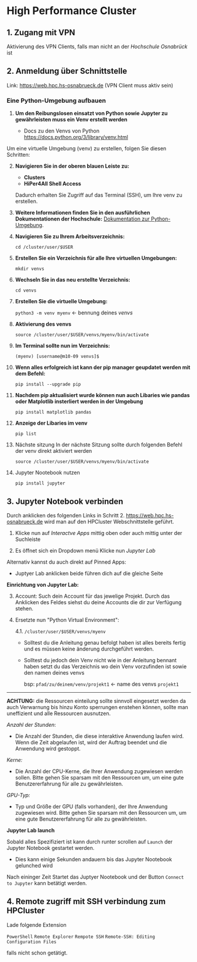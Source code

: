 # High Performance Cluster


## 1. Zugang mit VPN
Aktivierung des VPN Clients, falls man nicht an der *Hochschule Osnabrück* ist

## 2. Anmeldung über Schnittstelle
Link: https://web.hpc.hs-osnabrueck.de (VPN Client muss aktiv sein)

### Eine Python-Umgebung aufbauen
1. **Um den Reibungslosen einsatzt von Python sowie Jupyter zu gewährleisten muss ein Venv erstellt werden**

    - Docs zu den Venvs von Python https://docs.python.org/3/library/venv.html

Um eine virtuelle Umgebung (venv) zu erstellen, folgen Sie diesen Schritten:


2. **Navigieren Sie in der oberen blauen Leiste zu:**
   - **Clusters**
   - **HiPer4All Shell Access**

   Dadurch erhalten Sie Zugriff auf das Terminal (SSH), um Ihre venv zu erstellen.

3. **Weitere Informationen finden Sie in den ausführlichen Dokumentationen der Hochschule:**
[Dokumentation zur Python-Umgebung](https://docs.hpc.hs-osnabrueck.de/de/pages/usage/web/apps/python/create-env.html).

4. **Navigieren Sie zu Ihrem Arbeitsverzeichnis:**

   `cd /cluster/user/$USER`
   
5. **Erstellen Sie ein Verzeichnis für alle Ihre virtuellen Umgebungen:**

    `mkdir venvs`

6. **Wechseln Sie in das neu erstellte Verzeichnis:**

    `cd venvs`

7. **Erstellen Sie die virtuelle Umgebung:**

    `python3 -m venv myenv`     <- bennung deines *venvs*

8. **Aktivierung des venvs**
    
    `source /cluster/user/$USER/venvs/myenv/bin/activate`

9. **Im Terminal sollte nun im Verzeichnis:**

    `(myenv) [username@m10-09 venvs]$`

10. **Wenn alles erfolgreich ist kann der pip manager geupdatet werden mit dem Befehl:**

    `pip install --upgrade pip`

11. **Nachdem pip aktualisiert wurde können nun auch Libaries wie pandas oder Matplotlib insterliert werden in der Umgebung**

    `pip install matplotlib pandas`

12. **Anzeige der Libaries im venv** 

    `pip list` 

13. Nächste sitzung
In der nächste Sitzung sollte durch folgenden Befehl der venv direkt aktiviert werden

    `source /cluster/user/$USER/venvs/myenv/bin/activate`

14. Jupyter Nootebook nutzen

    `pip install jupyter`

## 3. Jupyter Notebook verbinden
Durch anklicken des folgenden Links in Schritt 2. https://web.hpc.hs-osnabrueck.de wird man auf den HPCluster Webschnittstelle geführt.

1. Klicke nun auf *Interactve Apps* mittig oben oder auch mittig unter der Suchleiste

2. Es öffnet sich ein Dropdown menü Klicke nun *Jupyter Lab*

Alternativ kannst du auch direkt auf
Pinned Apps:
- Juptyer Lab anklicken beide führen dich auf die gleiche Seite


**Einrichtung von Jupyter Lab:**

3. Account:
Such dein Account für  das jewelige Projekt. Durch das Anklicken des Feldes siehst du deine Accounts die dir zur Verfügung stehen.

4. Ersetzte nun "Python Virtual Environment":

    4.1.  `/cluster/user/$USER/venvs/myenv` 
    - Solltest du die Anleitung genau befolgt haben ist alles bereits fertig und es müssen keine änderung durchgeführt werden.

    - Solltest du jedoch dein Venv nicht wie in der Anleitung bennant haben setzt du das Verzeichnis wo dein Venv vorzufinden ist sowie den namen deines venvs

        bsp: `pfad/zu/deinem/venv/projekt1` <- name des venvs `projekt1`
---


**ACHTUNG:** die Ressourcen einteilung sollte sinnvoll eingesetzt werden da auch Verwarnung bis hinzu Konto sperrungen enstehen können, sollte man uneffizient und alle Ressourcen ausnutzen.

*Anzahl der Stunden*:
- Die Anzahl der Stunden, die diese interaktive Anwendung laufen wird. Wenn die Zeit abgelaufen ist, wird der Auftrag beendet und die Anwendung wird gestoppt.

*Kerne:*
- Die Anzahl der CPU-Kerne, die Ihrer Anwendung zugewiesen werden sollen. Bitte gehen Sie sparsam mit den Ressourcen um, um eine gute Benutzererfahrung für alle zu gewährleisten.

*GPU-Typ:*
- Typ und Größe der GPU (falls vorhanden), der Ihre Anwendung zugewiesen wird. Bitte gehen Sie sparsam mit den Ressourcen um, um eine gute Benutzererfahrung für alle zu gewährleisten.


**Jupyter Lab launch**

Sobald alles Spezifiziert ist kann durch runter scrollen auf `Launch` der Jupyter Notebook gestartet werden. 
- Dies kann einige Sekunden andauern bis das Jupyter Nootebook gelunched wird

Nach eininger Zeit Startet das Juptyer Nootebook und der Button
`Connect to Jupyter` kann betätigt werden.


## 4. Remote zugriff mit SSH verbindung zum HPCluster
Lade folgende Extension 

`PowerShell` 
`Remote Explorer`
`Rempote SSH`
`Remote-SSH: Editing Configuration Files`

falls nicht schon getätigt.